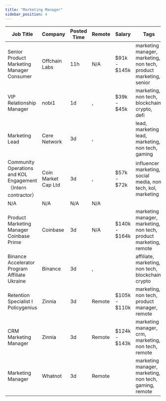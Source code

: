 ```yaml
---
title: "Marketing Manager"
sidebar_position: 4
---
```


| Job Title | Company | Posted Time | Remote | Salary | Tags | Apply Link |
|-----------|---------|-------------|--------|--------|------|------------|
| Senior Product Marketing Manager Consumer | Offchain Labs | 11h | N/A | $91k - $145k | marketing manager, marketing, non tech, product marketing, senior | [Apply](https://web3.career/senior-product-marketing-manager-consumer-offchainlabs/104310) |
| VIP Relationship Manager | nobi1 | 1d | , | $39k - $45k | marketing, non tech, blockchain, crypto, defi | [Apply](https://web3.career/vip-relationship-manager-nobi1/104278) |
| Marketing Lead | Cere Network | 3d | , |  | lead, marketing lead, marketing, non tech, gaming | [Apply](https://web3.career/marketing-lead-cere-network/78887) |
| Community Operations and KOL Engagement（Intern contractor） | Coin Market Cap Ltd | 3d | , | $57k - $72k | influencer marketing, social media, non tech, kol, marketing | [Apply](https://web3.career/community-operations-and-kol-engagement-intern-contractor-coinmarketcap/104146) |
| N/A | N/A | N/A | N/A |  |  | [Apply](https://web3.career/metana) |
| Product Marketing Manager Coinbase Prime | Coinbase | 3d | N/A | $140k - $164k | marketing manager, marketing, non tech, product marketing, remote | [Apply](https://web3.career/product-marketing-manager-coinbase-prime-coinbase/104134) |
| Binance Accelerator Program Affiliate Ukraine | Binance | 3d | , |  | affiliate, marketing, non tech, blockchain, crypto | [Apply](https://web3.career/binance-accelerator-program-affiliate-ukraine-binance/104133) |
| Retention Specialist I Policygenius | Zinnia | 3d | Remote | $105k - $110k | marketing, non tech, product manager, remote | [Apply](https://web3.career/retention-specialist-i-policygenius-zinnia/97588) |
| CRM Marketing Manager | Zinnia | 3d | Remote | $124k - $143k | marketing manager, crm, marketing, non tech, remote | [Apply](https://web3.career/crm-marketing-manager-zinnia/98977) |
| Marketing Manager | Whatnot | 3d | Remote |  | marketing manager, marketing, non tech, gaming, remote | [Apply](https://web3.career/marketing-manager-whatnot/104095) |
